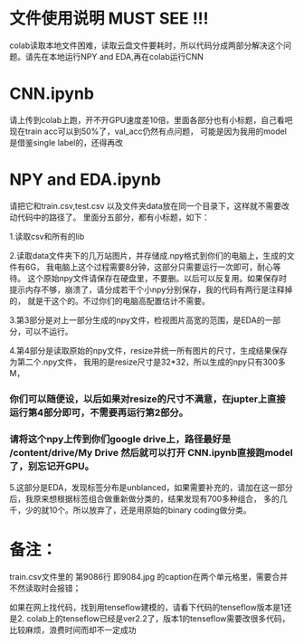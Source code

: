 # 文件使用说明 MUST SEE !!!
colab读取本地文件困难，读取云盘文件要耗时，所以代码分成两部分解决这个问题。请先在本地运行NPY and EDA,再在colab运行CNN


# CNN.ipynb
请上传到colab上跑，开不开GPU速度差10倍，里面各部分也有小标题，自己看吧
现在train acc可以到50%了，val_acc仍然有点问题，
可能是因为我用的model是借鉴single label的，还得再改


# NPY and EDA.ipynb

请把它和train.csv,test.csv 以及文件夹data放在同一个目录下，这样就不需要改动代码中的路径了。
里面分五部分，都有小标题，如下：

1.读取csv和所有的lib

2.读取data文件夹下的几万站图片，并存储成.npy格式到你们的电脑上，生成的文件有6G，  我电脑上这个过程需要8分钟，这部分只需要运行一次即可，耐心等待。
  这个原始npy文件请保存在硬盘里，不要删。以后可以反复用。如果保存时提示内存不够，崩溃了，请分成若干个小npy分别保存，我的代码有两行是注释掉的，
  就是干这个的。不过你们的电脑高配置估计不需要。
  
3.第3部分是对上一部分生成的npy文件，检视图片高宽的范围，是EDA的一部分，可以不运行。

4.第4部分是读取原始的npy文件，resize并统一所有图片的尺寸，生成结果保存为第二个.npy文件，
  我用的是resize尺寸是32*32，所以生成的npy只有300多M，
  
  ### 你们可以随便设，以后如果对resize的尺寸不满意，在jupter上直接运行第4部分即可，不需要再运行第2部分。
  ### 请将这个npy上传到你们google drive上，路径最好是  /content/drive/My Drive 然后就可以打开 CNN.ipynb直接跑model了，别忘记开GPU。
  
5.这部分是EDA，发现标签分布是unblanced，如果需要补充的，请加在这一部分后，我原来想根据标签组合做重新做分类的，结果发现有700多种组合，
  多的几千，少的就10个。所以放弃了，还是用原始的binary coding做分类。


# 备注：
train.csv文件里的 第9086行 即9084.jpg 的caption在两个单元格里，需要合并不然读取时会报错；

如果在网上找代码，找到用tenseflow建模的，请看下代码的tenseflow版本是1还是2. 
colab上的tenseflow已经是ver2.2了，版本1的tenseflow需要改很多代码，比较麻烦，浪费时间而却不一定成功

